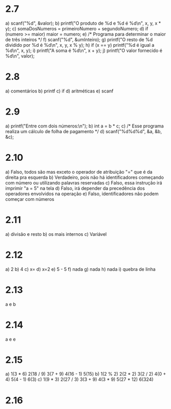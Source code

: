 # 2.7
a) scanf("%d", &valor);
b) printf("O produto de %d e %d é %d\n", x, y, x * y);
c) somaDosNumeros = primeiroNumero + segundoNumero;
d) if (numero >= maior)
    maior = numero;
e) /* Programa para determinar o maior de três inteiros */
f) scanf("%d", &umInteiro);
g) printf("O resto de %d dividido por %d é %d\n", x, y, x % y);
h) if (x == y)
    printf("%d é igual a %d\n", x, y);
i) printf("A soma é %d\n", x + y);
j) printf("O valor fornecido é %d\n", valor);

# 2.8
a) comentários
b) printf
c) if
d) aritméticas
e) scanf

# 2.9
a) printf("Entre com dois números:\n");
b) int a = b * c;
c) /* Esse programa realiza um cálculo de folha de pagamento */
d) scanf("%d%d%d", &a, &b, &c);

# 2.10
a) Falso, todos são mas exceto o operador de atribuição "=" que é da direita pra esquerda
b) Verdadeiro, pois não há identificadores começando com número ou utilizando palavras reservadas
c) Falso, essa instrução irá imprimir "a = 5" na tela
d) Falso, irá depender da precedência dos operadores envolvidos na operação
e) Falso, identificadores não podem começar com números

# 2.11
a) divisão e resto
b) os mais internos
c) Variável

# 2.12
a) 2
b) 4
c) x=
d) x=2
e) 5 - 5
f) nada
g) nada
h) nada
i) quebra de linha

# 2.13
a e b

# 2.14
a e e

# 2.15
a) 1(3 * 6) 2(18 / 9) 3(7 + 9) 4(16 - 1) 5(15) 
b) 1(2 % 2) 2(2 * 2) 3(2 / 2) 4(0 + 4) 5(4 - 1) 6(3)
c) 1(9 * 3) 2(27 / 3) 3(3 + 9) 4(3 * 9) 5(27 * 12) 6(324)

# 2.16
